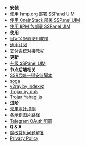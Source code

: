 - **安装**
- [使用 lnmp.org 部署 SSPanel UIM](install-using-lnmp)
- [使用 OneinStack 部署 SSPanel UIM](install-using-oneinstack)
- [使用 RPM 包部署 SSPanel UIM](install-using-rpm)
- **使用**
- [自定义配置使用教程](setup-custom-config)
- [通用订阅](universal-subscription)
- [支付系统对接教程](setup-payment-gateway)
- **更新**
- [升级 SSPanel UIM](update)
- **节点后端相关**
- [SSR后端一键安装脚本](turnkey-install-for-ssr-node)
- [soga](https://github.com/sprov065/soga)
- [v2ray by indexyz](v2ray-indexyz)
- [Trojan by du5](https://docs.trojan.today)
- [Trojan Yahagi.js](trojan-cluster)
- **进阶**
- [常用审计规则](useful-detect-rules)
- [各示例图片路径](imgs-dir)
- [Telegram OAuth 配置](setup-telegram-oauth)
- **Q & A**
- [魔改常见问题解答](q-and-a)
- [Privacy Policy](privacy-policy)

